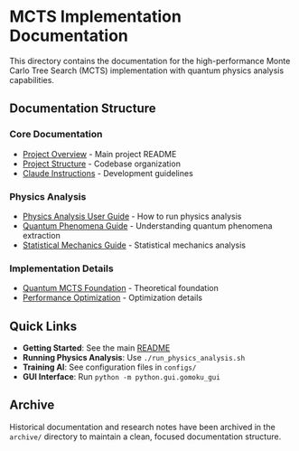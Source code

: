 # MCTS Implementation Documentation

This directory contains the documentation for the high-performance Monte Carlo Tree Search (MCTS) implementation with quantum physics analysis capabilities.

## Documentation Structure

### Core Documentation
- [Project Overview](../README.md) - Main project README
- [Project Structure](../PROJECT_STRUCTURE.md) - Codebase organization
- [Claude Instructions](../CLAUDE.md) - Development guidelines

### Physics Analysis
- [Physics Analysis User Guide](quantum_physics/PHYSICS_ANALYSIS_USER_GUIDE.md) - How to run physics analysis
- [Quantum Phenomena Guide](quantum_physics/QUANTUM_PHENOMENA_ANALYSIS_GUIDE.md) - Understanding quantum phenomena extraction
- [Statistical Mechanics Guide](quantum_physics/STATISTICAL_MECHANICS_ANALYSIS_GUIDE.md) - Statistical mechanics analysis

### Implementation Details
- [Quantum MCTS Foundation](../python/mcts/quantum/docs/quantum_mcts_foundation.md) - Theoretical foundation
- [Performance Optimization](quantum_physics/PERFORMANCE_OPTIMIZATION_SUMMARY.md) - Optimization details

## Quick Links

- **Getting Started**: See the main [README](../README.md)
- **Running Physics Analysis**: Use `./run_physics_analysis.sh`
- **Training AI**: See configuration files in `configs/`
- **GUI Interface**: Run `python -m python.gui.gomoku_gui`

## Archive

Historical documentation and research notes have been archived in the `archive/` directory to maintain a clean, focused documentation structure.